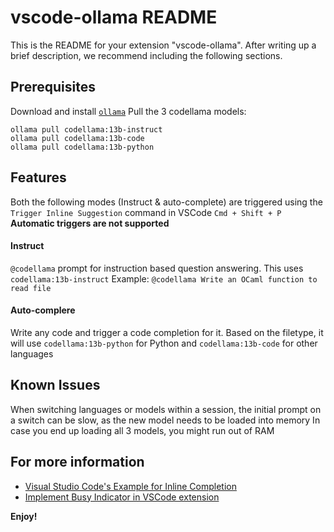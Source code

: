 # vscode-ollama README

This is the README for your extension "vscode-ollama". After writing up a brief description, we recommend including the following sections.

## Prerequisites

Download and install [`ollama`](https://ollama.ai)
Pull the 3 codellama models:
```
ollama pull codellama:13b-instruct
ollama pull codellama:13b-code
ollama pull codellama:13b-python
```

## Features

Both the following modes (Instruct & auto-complete) are triggered using the `Trigger Inline Suggestion` command in VSCode `Cmd + Shift + P`
**Automatic triggers are not supported**

#### Instruct
`@codellama` prompt for instruction based question answering. This uses `codellama:13b-instruct`
Example: `@codellama Write an OCaml function to read file`

#### Auto-complere
Write any code and trigger a code completion for it. 
Based on the filetype, it will use `codellama:13b-python` for Python and `codellama:13b-code` for other languages

## Known Issues

When switching languages or models within a session, the initial prompt on a switch can be slow, as the new model needs to be loaded into memory
In case you end up loading all 3 models, you might run out of RAM

## For more information

* [Visual Studio Code's Example for Inline Completion](https://github.com/microsoft/vscode-extension-samples/blob/4721ef0c450f36b5bce2ecd5be4f0352ed9e28ab/inline-completions/src/extension.ts#L11)
* [Implement Busy Indicator in VSCode extension](https://stackoverflow.com/questions/43695200/how-to-implement-a-busy-indicator-in-vscode)

**Enjoy!**
